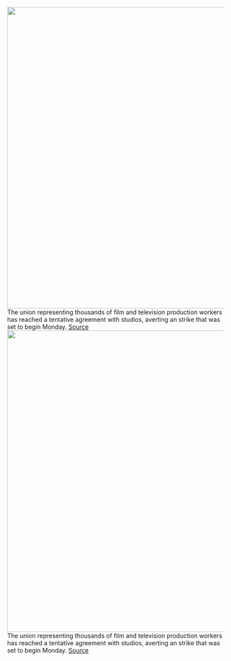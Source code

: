 <img src='https://cdn.vox-cdn.com/thumbor/nycGyA-1COrLsDwR78iExiWxq50=/0x92:4842x4275/1200x800/filters:focal(1413x1776:2415x2778)/cdn.vox-cdn.com/uploads/chorus_image/image/70007040/1235538501.0.jpg' width='700px' /><br/>
The union representing thousands of film and television production workers has reached a tentative agreement with studios, averting an strike that was set to begin Monday.
<a href='https://www.theverge.com/2021/10/17/22731087/hollywood-union-reaches-contract-agreement-iatse-avoids-strike'> Source <a/><img src='https://cdn.vox-cdn.com/thumbor/nycGyA-1COrLsDwR78iExiWxq50=/0x92:4842x4275/1200x800/filters:focal(1413x1776:2415x2778)/cdn.vox-cdn.com/uploads/chorus_image/image/70007040/1235538501.0.jpg' width='700px' /><br/>
The union representing thousands of film and television production workers has reached a tentative agreement with studios, averting an strike that was set to begin Monday.
<a href='https://www.theverge.com/2021/10/17/22731087/hollywood-union-reaches-contract-agreement-iatse-avoids-strike'> Source <a/>